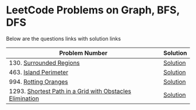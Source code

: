 # LeetCode Problems on Graph, BFS, DFS
Below are the questions links with solution links


|Problem Number|Solution|
|--------------|--------|
|130. [Surrounded Regions](https://leetcode.com/problems/surrounded-regions/)|[Solution](https://github.com/HarshOza36/LeetCode_Problems/blob/main/Graph%2C%20BFS%2C%20DFS/P130%20-%20surroundedRegions.py)|
|463. [Island Perimeter](https://leetcode.com/problems/island-perimeter/)|[Solution](https://github.com/HarshOza36/LeetCode_Problems/blob/main/Graph%2C%20BFS%2C%20DFS/P463%20-%20islandPerimeter.py)|
|994. [Rotting Oranges](https://leetcode.com/problems/rotting-oranges/)|[Solution](https://github.com/HarshOza36/LeetCode_Problems/blob/main/Graph%2C%20BFS%2C%20DFS/P994%20-%20rottingOranges.py)|
|1293. [Shortest Path in a Grid with Obstacles Elimination](https://leetcode.com/problems/shortest-path-in-a-grid-with-obstacles-elimination/)|[Solution](https://github.com/HarshOza36/LeetCode_Problems/blob/main/Graph%2C%20BFS%2C%20DFS/P1293%20-%20shortestPathInGridwithObstaclesElimination.py)|

